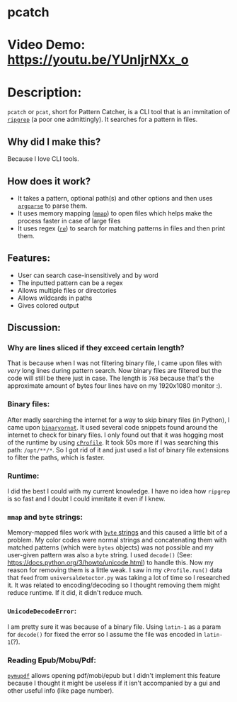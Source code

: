 # pcatch
# Video Demo: https://youtu.be/YUnIjrNXx_o
# Description:
`pcatch` or `pcat`, short for Pattern Catcher, is a CLI tool that is an immitation of [`ripgrep`](https://github.com/BurntSushi/ripgrep) (a poor one admittingly). It searches for a pattern in files.
## Why did I make this?
Because I love CLI tools.
## How does it work?
- It takes a pattern, optional path(s) and other options and then uses [`argparse`](https://docs.python.org/3/library/argparse.html) to parse them.
- It uses memory mapping ([`mmap`](https://docs.python.org/3/library/mmap.html)) to open files which helps make the process faster in case of large files
- It uses regex ([`re`](https://docs.python.org/3/library/re.html#)) to search for matching patterns in files and then print them.
## Features:
- User can search case-insensitively and by word
- The inputted pattern can be a regex
- Allows multiple files or directories
- Allows wildcards in paths
- Gives colored output
## Discussion:
### Why are lines sliced if they exceed certain length?
That is because when I was not filtering binary file, I came upon files with _very_ long lines during pattern search. Now binary files are filtered but the code will still be there just in case. The length is `768` because that's the approximate amount of bytes four lines have on my 1920x1080 monitor :).
### Binary files:
After madly searching the internet for a way to skip binary files (in Python), I came upon [`binaryornot`](https://pypi.org/project/binaryornot/). It used several code snippets found around the internet to check for binary files. I only found out that it was hogging most of the runtime by using [`cProfile`](https://docs.python.org/3/library/profile.html#module-cProfile). It took 50s more if I was searching this path: `/opt/**/*`. So I got rid of it and just used a list of binary file extensions to filter the paths, which is faster.
### Runtime:
I did the best I could with my current knowledge. I have no idea how `ripgrep` is so fast and I doubt I could immitate it even if I knew.
### `mmap` and `byte` strings:
Memory-mapped files work with [`byte` strings](https://realpython.com/python-strings/#bytes-objects) and this caused a little bit of a problem. My color codes were normal strings and concatenating them with matched patterns (which were `bytes` objects) was not possible and my user-given pattern was also a `byte` string. I used `decode()` (See: https://docs.python.org/3/howto/unicode.html) to handle this. Now my reason for removing them is a little weak. I saw in my `cProfile.run()` data that `feed` from `universaldetector.py` was taking a lot of time so I researched it. It was related to encoding/decoding so I thought removing them might reduce runtime. If it did, it didn't reduce much.
### `UnicodeDecodeError`:
I am pretty sure it was because of a binary file. Using `latin-1` as a param for `decode()` for fixed the error so I assume the file was encoded in `latin-1`(?). 
### Reading Epub/Mobu/Pdf:
[`pymupdf`](https://pymupdf.readthedocs.io/en/latest/index.html) allows opening pdf/mobi/epub but I didn't implement this feature because I thought it might be useless if it isn't accompanied by a gui and other useful info (like page number). 
